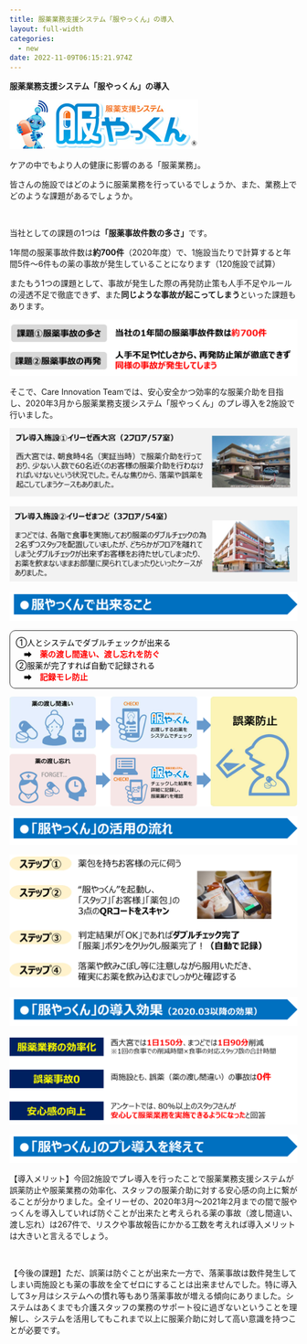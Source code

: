 ```yaml
---
title: 服薬業務支援システム「服やっくん」の導入
layout: full-width
categories:
  - new
date: 2022-11-09T06:15:21.974Z
---
```

<b>服薬業務支援システム「服やっくん」の導入</b>

<!--StartFragment-->

<div class="flex flex-wrap justify-center">

<img src="/images/1629161442.png" class="max-w-full  h-auto" alt="..." />

</div>

<!--EndFragment-->

<p><span style="font-size: 14px;" data-mce-style="font-size: 14px;">ケアの中でもより人の健康に影響のある「服薬業務」。</span></p><p><span style="font-size: 14px;" data-mce-style="font-size: 14px;">皆さんの施設ではどのように服薬業務を行っているでしょうか、また、業務上でどのような課題があるでしょうか。</span></p><p><span style="font-size: 14px;" data-mce-style="font-size: 14px;">&nbsp;</span></p><p><span style="font-size: 14px;" data-mce-style="font-size: 14px;">当社としての課題の1つは<strong>「服薬事故件数の多さ」</strong>です。</span></p><p><span style="font-size: 14px;" data-mce-style="font-size: 14px;">1年間の服薬事故件数は<strong>約700件</strong>（2020年度）で、1施設当たりで計算すると年間5件～6件もの薬の事故が発生していることになります（120施設で試算）</span></p><p><span style="font-size: 14px;" data-mce-style="font-size: 14px;">またもう1つの課題として、事故が発生した際の再発防止策も人手不足やルールの浸透不足で徹底できず、また<strong>同じような事故が起こってしまう</strong>といった課題もあります。</span></p></div>

![](/images/1629161490.png)

<span style="font-size: 14px;" data-mce-style="font-size: 14px;">そこで、Care Innovation Teamでは、安心安全かつ効率的な服薬介助を目指し、2020年3月から服薬業務支援システム「服やっくん」のプレ導入を2施設で行いました。</span>

![](/images/1629161575.png)

![](/images/1629161596.png)

![](/images/1629262202.png)

<div style="padding: 10px; margin-bottom: 10px; border: 1px solid #333333; border-radius: 10px;" data-mce-style="padding: 10px; margin-bottom: 10px; border: 1px solid #333333; border-radius: 10px;"><span style="font-size: 14px; color: #000000;" data-mce-style="font-size: 14px; color: #000000;"><span style="font-size: 14px;" data-mce-style="font-size: 14px;">①人とシステムでダブルチェックが出来る<br> 　➡　<span style="color: #ff0000;" data-mce-style="color: #ff0000;"><strong>薬の渡し間違い、渡し忘れを防ぐ</strong></span></span><br> <span style="font-size: 14px;" data-mce-style="font-size: 14px;">➁服薬が完了すれば自動で記録される<br> 　➡　<span style="color: #ff0000;" data-mce-style="color: #ff0000;"><strong>記録モレ防止</strong></span></span><br></span></div>

![](/images/1629161832-1-.png)

![](/images/1629202111.png)

![](/images/1629161917.png)

![](/images/1629202118.png)

![](/images/1629162256.png)

![](/images/1629202128.png)

<div class="cc-m-text-inline-rte mce-content-body" data-name="text" id="cc-m-text-12302436960" contenteditable="true" style="position: relative;"><p><span style="font-size: 14px;" data-mce-style="font-size: 14px;">【導入メリット】今回2施設でプレ導入を行ったことで服薬業務支援システムが誤薬防止や服薬業務の効率化、スタッフの服薬介助に対する安心感の向上に繋がることが分かりました。全イリーゼの、2020年3月～2021年2月までの間で服やっくんを導入していれば防ぐことが出来たと考えられる薬の事故（渡し間違い、渡し忘れ）は267件で、リスクや事故報告にかかる工数を考えれば導入メリットは大きいと言えるでしょう。</span></p><p><span style="font-size: 14px;" data-mce-style="font-size: 14px;">&nbsp;</span></p><p><span style="font-size: 14px;" data-mce-style="font-size: 14px;">【今後の課題】ただ、誤薬は防ぐことが出来た一方で、落薬事故は数件発生してしまい両施設とも薬の事故を全てゼロにすることは出来ませんでした。特に導入して3ヶ月はシステムへの慣れ等もあり落薬事故が増える傾向にありました。システムはあくまでも介護スタッフの業務のサポート役に過ぎないということを理解し、システムを活用してもこれまで以上に服薬介助に対して高い意識を持つことが必要です。</span></p></div>